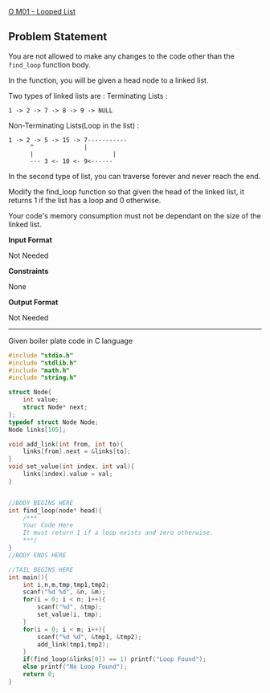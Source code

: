 [O M01 - Looped List](https://www.hackerrank.com/contests/may-jun-2023-ccc-lbrce-coding-practice-open/challenges/looped-list)

**Problem Statement**
---
You are not allowed to make any changes to the code other than the `find_loop` function body.

In the function, you will be given a head node to a linked list.

Two types of linked lists are :
Terminating Lists :

```
1 -> 2 -> 7 -> 8 -> 9 -> NULL
```

Non-Terminating Lists(Loop in the list) :

```
1 -> 2 -> 5 -> 15 -> 7-----------
	  ^	 	         |
	  |                      |
	  --- 3 <- 10 <- 9<------
```

In the second type of list, you can traverse forever and never reach the end.

Modify the find_loop function so that given the head of the linked list, it returns 1 if the list has a loop and 0 otherwise.

Your code's memory consumption must not be dependant on the size of the linked list.

**Input Format**

Not Needed

**Constraints**

None

**Output Format**

Not Needed

---

Given boiler plate code in C language

```C
#include "stdio.h"
#include "stdlib.h"
#include "math.h"
#include "string.h"

struct Node{
	int value;
	struct Node* next;
};
typedef struct Node Node;
Node links[105];

void add_link(int from, int to){
	links[from].next = &links[to];
}
void set_value(int index, int val){
	links[index].value = val;
}


//BODY BEGINS HERE
int find_loop(node* head){
	/***
	Your Code Here
	It must return 1 if a loop exists and zero otherwise.
	***/	
}
//BODY ENDS HERE

//TAIL BEGINS HERE
int main(){
	int i,n,m,tmp,tmp1,tmp2;
	scanf("%d %d", &n, &m);
	for(i = 0; i < n; i++){
		scanf("%d", &tmp);
		set_value(i, tmp);
	}
	for(i = 0; i < m; i++){
		scanf("%d %d", &tmp1, &tmp2);
		add_link(tmp1,tmp2);
	}
	if(find_loop(&links[0]) == 1) printf("Loop Found");
	else printf("No Loop Found");
	return 0;
}
```
